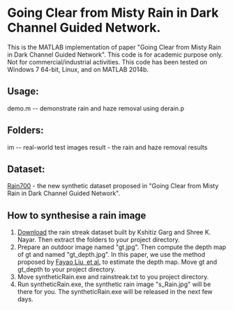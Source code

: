 # Going Clear from Misty Rain in Dark Channel Guided Network.
This is the MATLAB implementation of paper "Going Clear from Misty Rain in Dark Channel Guided Network". This code is for academic purpose only. Not for commercial/industrial activities. This code has been tested on Windows 7 64-bit, Linux, and on MATLAB 2014b.


## Usage:
demo.m -- demonstrate rain and haze removal using derain.p

## Folders:
im -- real-world test images
result - the rain and haze removal results

## Dataset:
[Rain700](https://drive.google.com/open?id=0B7A9ACtVI5LKTlZXdXVzXzd5bTg) - the new synthetic dataset proposed in "Going Clear from Misty Rain in Dark Channel Guided Network".

## How to synthesise a rain image
1. [Download](http://www.cs.columbia.edu/CAVE/databases/rain_streak_db/rain_streak.php) the rain streak dataset built by Kshitiz Garg and Shree K. Nayar. Then extract the folders to your project directory.
2. Prepare an outdoor image named "gt.jpg". Then compute the depth map of gt and named "gt_depth.jpg". In this paper, we use the method proposed by [Fayao Liu, et al.](https://bitbucket.org/fayao/dcnf-fcsp) to estimate the depth map. Move gt and gt_depth to your project directory.
3. Move syntheticRain.exe and rainstreak.txt to you project directory.
4. Run syntheticRain.exe, the synthetic rain image "s_Rain.jpg" will be there for you. The syntheticRain.exe will be released in the next few days.
